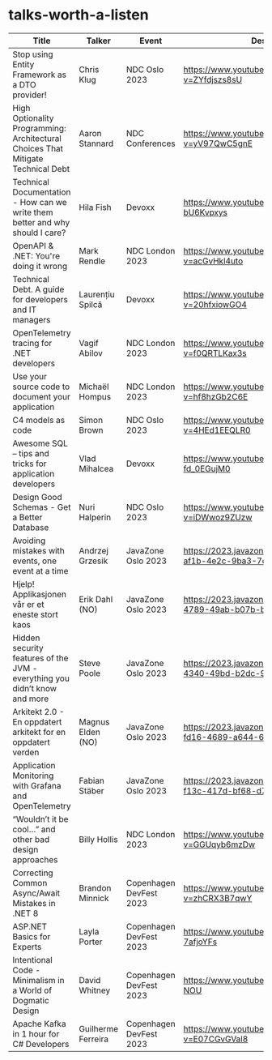 # talks-worth-a-listen


| Title                                                                            | Talker                | Event                   | Description                                                                | Notes    |
| -------------------------------------------------------------------------------- | ----------------------| ------------------------| -------------------------------------------------------------------------- | -------- |
| Stop using Entity Framework as a DTO provider!                                   | Chris Klug            | NDC Oslo 2023           | <https://www.youtube.com/watch?v=ZYfdjszs8sU>                              |          |
| High Optionality Programming: Architectural Choices That Mitigate Technical Debt | Aaron Stannard        | NDC Conferences         | <https://www.youtube.com/watch?v=yV97QwC5gnE>                              |          |
| Technical Documentation - How can we write them better and why should I care?    | Hila Fish             | Devoxx                  | <https://www.youtube.com/watch?v=7-bU6Kvpxys>                              |          |
| OpenAPI & .NET: You're doing it wrong                                            | Mark Rendle           | NDC London 2023         | <https://www.youtube.com/watch?v=acGvHkl4uto>                              |          |
| Technical Debt. A guide for developers and IT managers                           | Laurențiu Spilcă      | Devoxx                  | <https://www.youtube.com/watch?v=20hfxiowGO4>                              |          |
| OpenTelemetry tracing for .NET developers                                        | Vagif Abilov          | NDC London 2023         | <https://www.youtube.com/watch?v=f0QRTLKax3s>                              |          |
| Use your source code to document your application                                | Michaël Hompus        | NDC London 2023         | <https://www.youtube.com/watch?v=hf8hzGb2C6E>                              |          |
| C4 models as code                                                                | Simon Brown           | NDC Oslo 2023           | <https://www.youtube.com/watch?v=4HEd1EEQLR0>                              |          |
| Awesome SQL – tips and tricks for application developers                         | Vlad Mihalcea         | Devoxx                  | <https://www.youtube.com/watch?v=-fd_0EGujM0>                              |          |
| Design Good Schemas - Get a Better Database                                      | Nuri Halperin         | NDC Oslo 2023           | <https://www.youtube.com/watch?v=iDWwoz9ZUzw>                              | [Notes](design-good-schemas-get-better-database.md)    |
| Avoiding mistakes with events, one event at a time                               | Andrzej Grzesik       | JavaZone Oslo 2023      | <https://2023.javazone.no/program/1306f8e9-af1b-4e2c-9ba3-7c4771b6aba1>    |          |
| Hjelp! Applikasjonen vår er et eneste stort kaos                                 | Erik Dahl (NO)        | JavaZone Oslo 2023      | <https://2023.javazone.no/program/3572508a-4789-49ab-b07b-b3f49d9c5754>    |          |
| Hidden security features of the JVM - everything you didn’t know and more        | Steve Poole           | JavaZone Oslo 2023      | <https://2023.javazone.no/program/243609e5-4340-49bd-b2dc-9db5f6689146>    |          |
| Arkitekt 2.0 - En oppdatert arkitekt for en oppdatert verden                     | Magnus Elden (NO)     | JavaZone Oslo 2023      | <https://2023.javazone.no/program/f2395670-fd16-4689-a644-6e4df50c4361>    |          |
| Application Monitoring with Grafana and OpenTelemetry                            | Fabian Stäber         | JavaZone Oslo 2023      | <https://2023.javazone.no/program/fa0469ab-f13c-417d-bf68-d7818ed02aa3>    |          |
| “Wouldn’t it be cool…” and other bad design approaches                           | Billy Hollis          | NDC London 2023         | <https://www.youtube.com/watch?v=GGUqyb6mzDw>                              |          |
| Correcting Common Async/Await Mistakes in .NET 8                                 | Brandon Minnick       | Copenhagen DevFest 2023 | <https://www.youtube.com/watch?v=zhCRX3B7qwY>                              | [Notes](./dotnet/async-await-notes.md)         |
| ASP.NET Basics for Experts                                                       | Layla Porter          | Copenhagen DevFest 2023 | <https://www.youtube.com/watch?v=8K-7afjoYFs>                              |          |
| Intentional Code - Minimalism in a World of Dogmatic Design                      | David Whitney         | Copenhagen DevFest 2023 | <https://www.youtube.com/watch?v=CDcP5e7-NOU>                              |          |
| Apache Kafka in 1 hour for C# Developers                                         | Guilherme Ferreira    | Copenhagen DevFest 2023 | <https://www.youtube.com/watch?v=E07CGvGVal8>                              | [Notes](./dotnet/kafka-in-dotnet.md)         |




